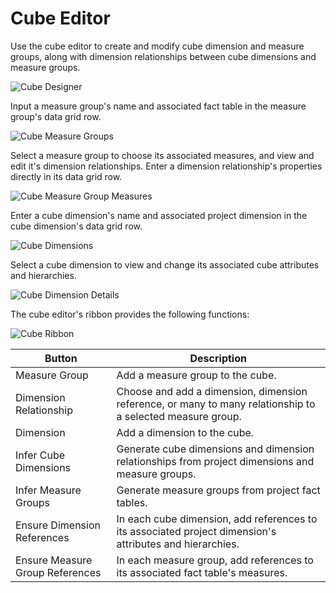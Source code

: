 # Cube Editor

Use the cube editor to create and modify cube dimension and measure groups, along with dimension relationships between cube dimensions and measure groups.

![Cube Designer](https://varigencecom.blob.core.windows.net/images-mistdocumentation-editoroverviews/Cube1.png)

Input a measure group's name and associated fact table in the measure group's
data grid row.

![Cube Measure Groups](https://varigencecom.blob.core.windows.net/images-mistdocumentation-editoroverviews/Cube2.png)

Select a measure group to choose its associated measures, and view and edit it's dimension relationships. Enter a dimension relationship's properties directly in its data grid row.

![Cube Measure Group Measures](https://varigencecom.blob.core.windows.net/images-mistdocumentation-editoroverviews/Cube3.png)

Enter a cube dimension's name and associated project dimension in the cube dimension's data grid row.

![Cube Dimensions](https://varigencecom.blob.core.windows.net/images-mistdocumentation-editoroverviews/Cube4.png)

Select a cube dimension to view and change its associated cube attributes and hierarchies.

![Cube Dimension Details](https://varigencecom.blob.core.windows.net/images-mistdocumentation-editoroverviews/Cube5.png)

The cube editor's ribbon provides the following functions:

![Cube Ribbon](https://varigencecom.blob.core.windows.net/images-mistdocumentation-editoroverviews/Cube6.png)

Button | Description
--- | ---
Measure Group | Add a measure group to the cube.
Dimension Relationship | Choose and add a dimension, dimension reference, or many to many relationship to a selected measure group.
Dimension | Add a dimension to the cube.
Infer Cube Dimensions | Generate cube dimensions and dimension relationships from project dimensions and measure groups.
Infer Measure Groups | Generate measure groups from project fact tables.
Ensure Dimension References | In each cube dimension, add references to its associated project dimension's attributes and hierarchies.
Ensure Measure Group References | In each measure group, add references to its associated fact table's measures.
